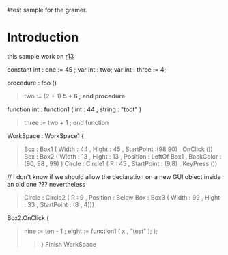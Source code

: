 #test sample for the gramer.

# Introduction #

this sample work on [r13](https://code.google.com/p/c-shell/source/detail?r=13)


constant int :  one   := 45 ;
var int : two;
var int : three := 4;

procedure : foo ()
> two := (2 + 1) **5 + 6 ;
end procedure**

function int : function1 ( int : 44 , string : "toot" )
> three := two + 1 ;
end function



WorkSpace : WorkSpace1
{
> Box : Box1    ( Width : 44 , Hight : 45 , StartPoint :(98,90) ,   OnClick ())
> Box : Box2      (	 Width : 13 , Hight : 13 , Position : LeftOf Box1 , BackColor : (90, 98 , 99)  )
> Circle : Circle1 ( R : 45 , StartPoint : (9,8) , KeyPress ())

// I don't know if we should allow the declaration on a new GUI object inside an old one ??? nevertheless
> Circle  : Circle2   (  R : 9 , Position : Below Box : Box3 ( 	Width : 99 , Hight : 33 , StartPoint : (8 , 4)))

Box2.OnClick (
> nine := ten - 1 ;
> eight := function1 ( x , "test" );
);
> > }
Finish WorkSpace